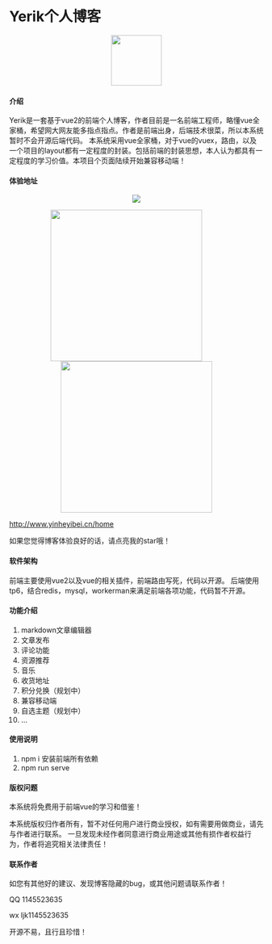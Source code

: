 <!--

 * @Descripttion: 
 * @Author: Yerik
 * @Date: 2021-06-10 12:25:19
 * @LastEditors: Yerik
 * @LastEditTime: 2023-01-17 18:46:52
   -->

# Yerik个人博客

<p align="center">
 <img src="https://yinheyibei.oss-cn-beijing.aliyuncs.com/BLOG-MD/logo.png" width="100" height="100" />
 </p>


#### 介绍

Yerik是一套基于vue2的前端个人博客，作者目前是一名前端工程师，略懂vue全家桶，希望网大网友能多指点指点。作者是前端出身，后端技术很菜，所以本系统暂时不会开源后端代码。
本系统采用vue全家桶，对于vue的vuex，路由，以及一个项目的layout都有一定程度的封装。包括前端的封装思想，本人认为都具有一定程度的学习价值。本项目个页面陆续开始兼容移动端！

#### 体验地址

<p align="center">
 <img  src="https://yinheyibei.oss-cn-beijing.aliyuncs.com/BLOG-MD/home.png" />
 </p>

<div align="center">
 <img style ="width:300px;margin-right:40px" src="https://yinheyibei.oss-cn-beijing.aliyuncs.com/BLOG-MD/home-phone.png" />
 <img style ="width:300px;" src="https://yinheyibei.oss-cn-beijing.aliyuncs.com/BLOG-MD/login-phone.png" />
 </div>


http://www.yinheyibei.cn/home

如果您觉得博客体验良好的话，请点亮我的star哦！

#### 软件架构

前端主要使用vue2以及vue的相关插件，前端路由写死，代码以开源。
后端使用tp6，结合redis，mysql，workerman来满足前端各项功能，代码暂不开源。

#### 功能介绍

1. markdown文章编辑器 
2. 文章发布
3. 评论功能
4. 资源推荐
5. 音乐
6. 收货地址
7. 积分兑换（规划中）
8. 兼容移动端
9. 自选主题（规划中）
10. ...

#### 使用说明

1.  npm i 安装前端所有依赖
2.  npm run serve

#### 版权问题

本系统将免费用于前端vue的学习和借鉴！

本系统版权归作者所有，暂不对任何用户进行商业授权，如有需要用做商业，请先与作者进行联系。
一旦发现未经作者同意进行商业用途或其他有损作者权益行为，作者将追究相关法律责任！

#### 联系作者

如您有其他好的建议、发现博客隐藏的bug，或其他问题请联系作者！

QQ 1145523635

wx ljk1145523635

开源不易，且行且珍惜！